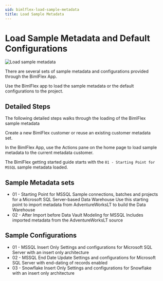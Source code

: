 ```yaml
---
uid: bimlflex-load-sample-metadata
title: Load Sample Metadata
---
```

# Load Sample Metadata and Default Configurations

![Load sample metadata](https://www.youtube.com/watch?v=2rL853XpST4?rel=0&autoplay=0)

There are several sets of sample metadata and configurations provided through the BimlFlex App.

Use the BimlFlex app to load the sample metadata or the default configurations to the project.

## Detailed Steps

The following detailed steps walks through the loading of the BimlFlex sample metadata

Create a new BimlFlex customer or reuse an existing customer metadata set.

In the BimlFlex App, use the Actions pane on the home page to load sample metadata to the current metadata customer.

The BimlFlex getting started guide starts with the `01 - Starting Point for MSSQL` sample metadata loaded.

## Sample Metadata sets

* 01 - Starting Point for MSSQL
    Sample connections, batches and projects for a Microsoft SQL Server-based Data Warehouse
    Use this starting point to import metadata from AdventureWorksLT to build the Data Warehouse
* 02 - After Import before Data Vault Modeling for MSSQL
    Includes imported metadata from the AdventureWorksLT source

## Sample Configurations

* 01 - MSSQL Insert Only
    Settings and configurations for Microsoft SQL Server with an insert only architecture
* 02 - MSSQL End Date Update
    Settings and configurations for Microsoft SQL Server with end-dating of records enabled
* 03 - Snowflake Insert Only
    Settings and configurations for Snowflake with an insert only architecture
